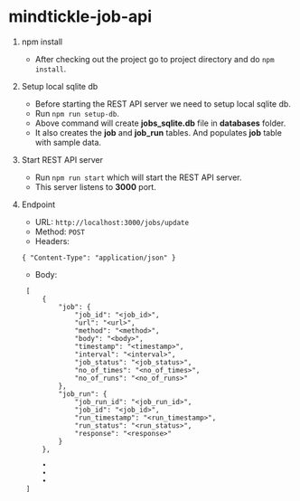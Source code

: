 # mindtickle-job-api

1. npm install

   * After checking out the project  go to project directory and do `npm install`.

2. Setup local sqlite db

   * Before starting the REST API server we need to setup local sqlite db.
   * Run `npm run setup-db`.
   * Above command will create **jobs_sqlite.db** file in **databases** folder.
   * It also creates the **job** and **job_run** tables. And populates **job** table with sample data.

3. Start REST API server

   * Run `npm run start` which will start the REST API server.
   * This server listens to **3000** port.

4. Endpoint
   * URL: `http://localhost:3000/jobs/update`
   * Method: `POST`
   * Headers:
   ```
   { "Content-Type": "application/json" }
   ```
   * Body:
   ```
    [
        {
            "job": {
                "job_id": "<job_id>",
                "url": "<url>",
                "method": "<method>",
                "body": "<body>",
                "timestamp": "<timestamp>",
                "interval": "<interval>",
                "job_status": "<job_status>",
                "no_of_times": "<no_of_times>",
                "no_of_runs": "<no_of_runs>"
            },
            "job_run": {
                "job_run_id": "<job_run_id>",
                "job_id": "<job_id>",
                "run_timestamp": "<run_timestamp>",
                "run_status": "<run_status>",
                "response": "<response>"
            }
        },
        
        •
        •
        •
    ]
   ```
